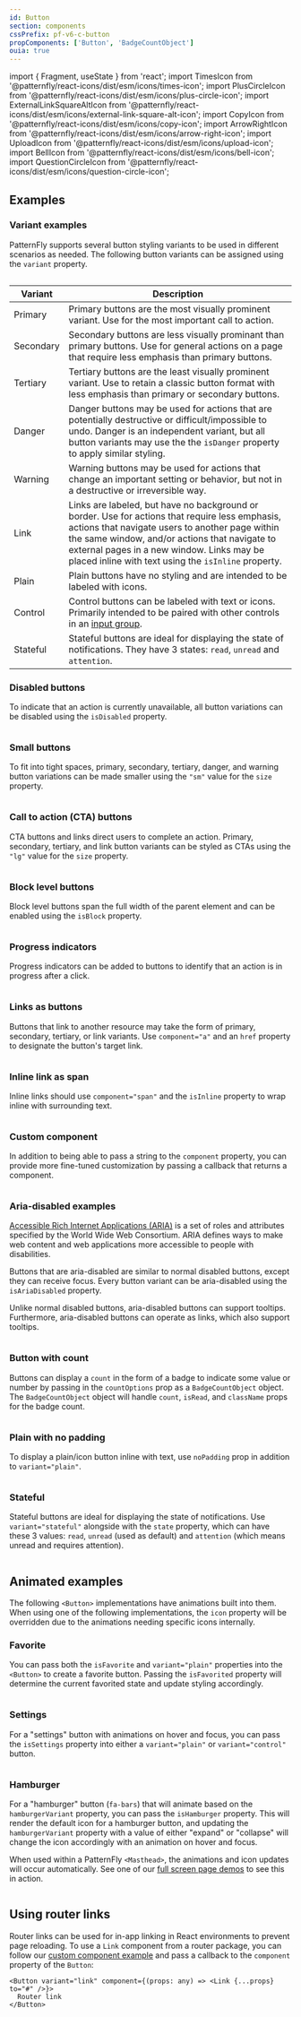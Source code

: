 ```yaml
---
id: Button
section: components
cssPrefix: pf-v6-c-button
propComponents: ['Button', 'BadgeCountObject']
ouia: true
---
```


import { Fragment, useState } from 'react';
import TimesIcon from '@patternfly/react-icons/dist/esm/icons/times-icon';
import PlusCircleIcon from '@patternfly/react-icons/dist/esm/icons/plus-circle-icon';
import ExternalLinkSquareAltIcon from '@patternfly/react-icons/dist/esm/icons/external-link-square-alt-icon';
import CopyIcon from '@patternfly/react-icons/dist/esm/icons/copy-icon';
import ArrowRightIcon from '@patternfly/react-icons/dist/esm/icons/arrow-right-icon';
import UploadIcon from '@patternfly/react-icons/dist/esm/icons/upload-icon';
import BellIcon from '@patternfly/react-icons/dist/esm/icons/bell-icon';
import QuestionCircleIcon from '@patternfly/react-icons/dist/esm/icons/question-circle-icon';

## Examples

### Variant examples

PatternFly supports several button styling variants to be used in different scenarios as needed. The following button variants can be assigned using the `variant` property.

```ts file="./ButtonVariations.tsx"

```

| Variant   | Description                                                                                                                                                                                                                                                                                              |
| --------- | -------------------------------------------------------------------------------------------------------------------------------------------------------------------------------------------------------------------------------------------------------------------------------------------------------- |
| Primary   | Primary buttons are the most visually prominent variant. Use for the most important call to action.                                                                                                                                                                                                      |
| Secondary | Secondary buttons are less visually prominant than primary buttons. Use for general actions on a page that require less emphasis than primary buttons.                                                                                                                                                   |
| Tertiary  | Tertiary buttons are the least visually prominent variant. Use to retain a classic button format with less emphasis than primary or secondary buttons.                                                                                                                                                   |
| Danger    | Danger buttons may be used for actions that are potentially destructive or difficult/impossible to undo. Danger is an independent variant, but all button variants may use the the `isDanger` property to apply similar styling.                                                                         |
| Warning   | Warning buttons may be used for actions that change an important setting or behavior, but not in a destructive or irreversible way.                                                                                                                                                                      |
| Link      | Links are labeled, but have no background or border. Use for actions that require less emphasis, actions that navigate users to another page within the same window, and/or actions that navigate to external pages in a new window. Links may be placed inline with text using the `isInline` property. |
| Plain     | Plain buttons have no styling and are intended to be labeled with icons.                                                                                                                                                                                                                                 |
| Control   | Control buttons can be labeled with text or icons. Primarily intended to be paired with other controls in an [input group](/components/input-group).                                                                                                                                                     |
| Stateful  | Stateful buttons are ideal for displaying the state of notifications. They have 3 states: `read`, `unread` and `attention`.                                                                                                                                                                              |

### Disabled buttons

To indicate that an action is currently unavailable, all button variations can be disabled using the `isDisabled` property.

```ts file="./ButtonDisabled.tsx"

```

### Small buttons

To fit into tight spaces, primary, secondary, tertiary, danger, and warning button variations can be made smaller using the `"sm"` value for the `size` property.

```ts file="./ButtonSmall.tsx"

```

### Call to action (CTA) buttons

CTA buttons and links direct users to complete an action. Primary, secondary, tertiary, and link button variants can be styled as CTAs using the `"lg"` value for the `size` property.

```ts file="./ButtonCallToAction.tsx"

```

### Block level buttons

Block level buttons span the full width of the parent element and can be enabled using the `isBlock` property.

```ts file="./ButtonBlock.tsx"

```

### Progress indicators

Progress indicators can be added to buttons to identify that an action is in progress after a click.

```ts file="./ButtonProgress.tsx"

```

### Links as buttons

Buttons that link to another resource may take the form of primary, secondary, tertiary, or link variants. Use `component="a"` and an `href` property to designate the button's target link.

```ts file="./ButtonLinks.tsx"

```

### Inline link as span

Inline links should use `component="span"` and the `isInline` property to wrap inline with surrounding text.

```ts file="./ButtonInlineSpanLink.tsx"

```

### Custom component

In addition to being able to pass a string to the `component` property, you can provide more fine-tuned customization by passing a callback that returns a component.

```ts file="./ButtonCustomComponent.tsx"

```

### Aria-disabled examples

[Accessible Rich Internet Applications (ARIA)](https://www.w3.org/WAI/standards-guidelines/aria/) is a set of roles and attributes specified by the World Wide Web Consortium. ARIA defines ways to make web content and web applications more accessible to people with disabilities.

Buttons that are aria-disabled are similar to normal disabled buttons, except they can receive focus. Every button variant can be aria-disabled using the `isAriaDisabled` property.

Unlike normal disabled buttons, aria-disabled buttons can support tooltips. Furthermore, aria-disabled buttons can operate as links, which also support tooltips.

```ts file="./ButtonAriaDisabled.tsx"

```

### Button with count

Buttons can display a `count` in the form of a badge to indicate some value or number by passing in the `countOptions` prop as a `BadgeCountObject` object. The `BadgeCountObject` object will handle `count`, `isRead`, and `className` props for the badge count.

```ts file="./ButtonWithCount.tsx"

```

### Plain with no padding

To display a plain/icon button inline with text, use `noPadding` prop in addition to `variant="plain"`.

```ts file="./ButtonPlainHasNoPadding.tsx"

```

### Stateful

Stateful buttons are ideal for displaying the state of notifications. Use `variant="stateful"` alongside with the `state` property, which can have these 3 values: `read`, `unread` (used as default) and `attention` (which means unread and requires attention).

```ts file="./ButtonStateful.tsx"

```

## Animated examples

The following `<Button>` implementations have animations built into them. When using one of the following implementations, the `icon` property will be overridden due to the animations needing specific icons internally.

### Favorite

You can pass both the `isFavorite` and `variant="plain"` properties into the `<Button>` to create a favorite button. Passing the `isFavorited` property will determine the current favorited state and update styling accordingly.

```ts file = "./ButtonFavorite.tsx"

```

### Settings

For a "settings" button with animations on hover and focus, you can pass the `isSettings` property into either a `variant="plain"` or `variant="control"` button.

```ts file="./ButtonSettings.tsx"

```

### Hamburger

For a "hamburger" button (`fa-bars`) that will animate based on the `hamburgerVariant` property, you can pass the `isHamburger` property. This will render the default icon for a hamburger button, and updating the `hamburgerVariant` property with a value of either "expand" or "collapse" will change the icon accordingly with an animation on hover and focus.

When used within a PatternFly `<Masthead>`, the animations and icon updates will occur automatically. See one of our [full screen page demos](/components/page/react-demos) to see this in action.

```ts file="./ButtonHamburger.tsx"

```

## Using router links

Router links can be used for in-app linking in React environments to prevent page reloading. To use a `Link` component from a router package, you can follow our [custom component example](#custom-component) and pass a callback to the `component` property of the `Button`:

```nolive
<Button variant="link" component={(props: any) => <Link {...props} to="#" />}>
  Router link
</Button>
```
